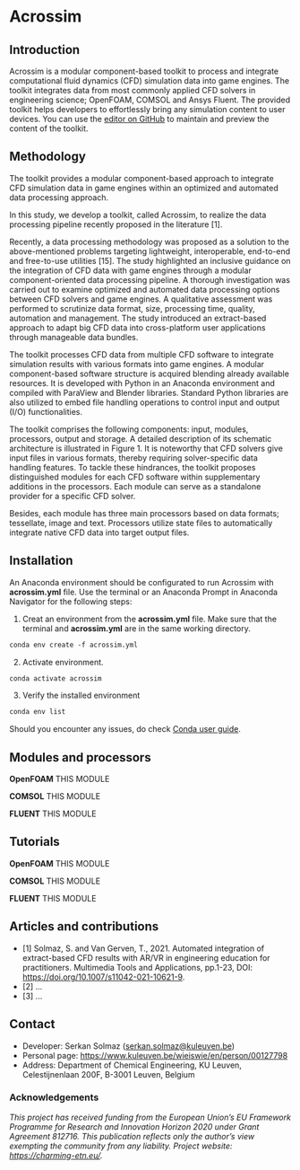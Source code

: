 # Acrossim

## Introduction

Acrossim is a modular component-based toolkit to process and integrate computational fluid dynamics (CFD) simulation data into game engines. The toolkit integrates data from most commonly applied CFD solvers in engineering science; OpenFOAM, COMSOL and Ansys Fluent. The provided toolkit helps developers to effortlessly bring any simulation content to user devices. You can use the [editor on GitHub](https://github.com/sersolmaz/Acrossim/edit/main/docs/index.md) to maintain and preview the content of the toolkit.

## Methodology

The toolkit provides a modular component-based approach to integrate CFD simulation data in game engines within an optimized and automated data processing approach. 

In this study, we develop a toolkit, called Acrossim, to realize the data processing pipeline recently proposed in the literature [1].

Recently, a data processing methodology was proposed as a solution to the above-mentioned problems targeting lightweight, interoperable, end-to-end and free-to-use utilities [15]. The study highlighted an inclusive guidance on the integration of CFD data with game engines through a modular component-oriented data processing pipeline. A thorough investigation was carried out to examine optimized and automated data processing options between CFD solvers and game engines. A qualitative assessment was performed to scrutinize data format, size, processing time, quality, automation and management. The study introduced an extract-based approach to adapt big CFD data into cross-platform user applications through manageable data bundles.

The toolkit processes CFD data from multiple CFD software to integrate simulation results with various formats into game engines. A modular component-based software structure is acquired blending already available resources. It is developed with Python in an Anaconda environment and compiled with ParaView and Blender libraries. Standard Python libraries are also utilized to embed file handling operations to control input and output (I/O) functionalities. 

The toolkit comprises the following components: input, modules, processors, output and storage. A detailed description of its schematic architecture is illustrated in Figure 1. It is noteworthy that CFD solvers give input files in various formats, thereby requiring solver-specific data handling features. To tackle these hindrances, the toolkit proposes distinguished modules for each CFD software within supplementary additions in the processors. Each module can serve as a standalone provider for a specific CFD solver. 

Besides, each module has three main processors based on data formats; tessellate, image and text. Processors utilize state files to automatically integrate native CFD data into target output files.

## Installation

An Anaconda environment should be configurated to run Acrossim with **acrossim.yml** file. Use the terminal or an Anaconda Prompt in Anaconda Navigator for the following steps:

1. Creat an environment from the **acrossim.yml** file. Make sure that the terminal and **acrossim.yml** are in the same working directory.
```markdown
conda env create -f acrossim.yml
```
2. Activate environment.
```markdown
conda activate acrossim
```
3. Verify the installed environment
```markdown
conda env list
```

Should you encounter any issues, do check [Conda user guide](https://conda.io/projects/conda/en/latest/user-guide/tasks/manage-environments.html#sharing-an-environment).

## Modules and processors

**OpenFOAM**
THIS MODULE

**COMSOL**
THIS MODULE

**FLUENT**
THIS MODULE

## Tutorials

**OpenFOAM**
THIS MODULE

**COMSOL**
THIS MODULE

**FLUENT**
THIS MODULE

## Articles and contributions

* [1] Solmaz, S. and Van Gerven, T., 2021. Automated integration of extract-based CFD results with AR/VR in engineering education for practitioners. Multimedia Tools and Applications, pp.1-23, DOI: https://doi.org/10.1007/s11042-021-10621-9.
* [2] ...
* [3] ...


## Contact

* Developer: Serkan Solmaz (serkan.solmaz@kuleuven.be)
* Personal page: https://www.kuleuven.be/wieiswie/en/person/00127798
* Address: Department of Chemical Engineering, KU Leuven, Celestijnenlaan 200F, B-3001 Leuven, Belgium

### Acknowledgements

_This project has received funding from the European Union’s EU Framework Programme for Research and Innovation Horizon 2020 under Grant Agreement 812716. This publication reflects only the author’s view exempting the community from any liability. Project website: https://charming-etn.eu/._

